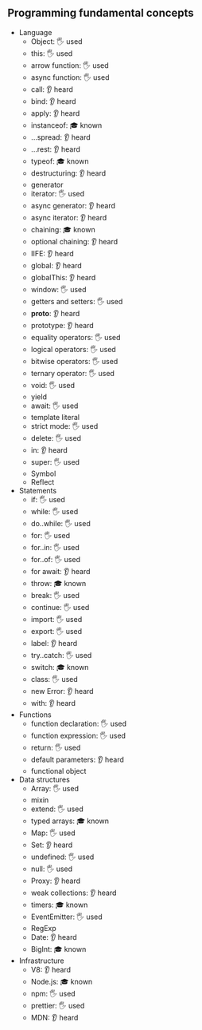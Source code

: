## Programming fundamental concepts

- Language
  - Object: 🖐️ used
  - this: 🖐️ used
  - arrow function: 🖐️ used
  - async function: 🖐️ used
  - call: 👂 heard
  - bind: 👂 heard
  - apply: 👂 heard
  - instanceof: 🎓 known
  - ...spread: 👂 heard
  - ...rest: 👂 heard
  - typeof: 🎓 known
  - destructuring: 👂 heard
  - generator
  - iterator: 🖐️ used
  - async generator: 👂 heard
  - async iterator: 👂 heard
  - chaining: 🎓 known
  - optional chaining: 👂 heard
  - IIFE: 👂 heard
  - global: 👂 heard
  - globalThis: 👂 heard
  - window: 🖐️ used
  - getters and setters: 🖐️ used
  - __proto__: 👂 heard
  - prototype: 👂 heard
  - equality operators: 🖐️ used
  - logical operators: 🖐️ used
  - bitwise operators: 🖐️ used
  - ternary operator: 🖐️ used
  - void: 🖐️ used
  - yield
  - await: 🖐️ used
  - template literal
  - strict mode: 🖐️ used
  - delete: 🖐️ used
  - in: 👂 heard
  - super: 🖐️ used
  - Symbol
  - Reflect
- Statements
  - if: 🖐️ used
  - while: 🖐️ used
  - do..while: 🖐️ used
  - for: 🖐️ used
  - for..in: 🖐️ used
  - for..of: 🖐️ used
  - for await: 👂 heard
  - throw: 🎓 known
  - break: 🖐️ used
  - continue: 🖐️ used
  - import: 🖐️ used
  - export: 🖐️ used
  - label: 👂 heard
  - try..catch: 🖐️ used
  - switch: 🎓 known
  - class: 🖐️ used
  - new Error: 👂 heard
  - with: 👂 heard
- Functions
  - function declaration: 🖐️ used
  - function expression: 🖐️ used
  - return: 🖐️ used
  - default parameters: 👂 heard
  - functional object
- Data structures
  - Array: 🖐️ used
  - mixin
  - extend: 🖐️ used
  - typed arrays: 🎓 known
  - Map: 🖐️ used
  - Set: 👂 heard
  - undefined: 🖐️ used
  - null: 🖐️ used
  - Proxy: 👂 heard
  - weak collections: 👂 heard
  - timers: 🎓 known
  - EventEmitter: 🖐️ used
  - RegExp
  - Date: 👂 heard
  - BigInt: 🎓 known
- Infrastructure
  - V8: 👂 heard
  - Node.js: 🎓 known
  - npm: 🖐️ used
  - prettier: 🖐️ used
  - MDN: 👂 heard
